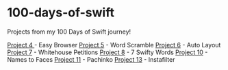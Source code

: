 # 100-days-of-swift
Projects from my 100 Days of Swift journey!

[Project 4 ](https://github.com/usrFri3ndly/100-days-of-swift/tree/master/project4) - Easy Browser
[Project 5](https://github.com/usrFri3ndly/100-days-of-swift/tree/master/project5) - Word Scramble
[Project 6](https://github.com/usrFri3ndly/100-days-of-swift/tree/master/project6) - Auto Layout
[Project 7](https://github.com/usrFri3ndly/100-days-of-swift/tree/master/project7) - Whitehouse Petitions
[Project 8](https://github.com/usrFri3ndly/100-days-of-swift/tree/master/project8) - 7 Swifty Words
[Project 10](https://github.com/usrFri3ndly/100-days-of-swift/tree/master/project10) - Names to Faces
[Project 11](https://github.com/usrFri3ndly/100-days-of-swift/tree/master/project11) - Pachinko
[Project 13](https://github.com/usrFri3ndly/100-days-of-swift/tree/master/project13) - Instafilter
